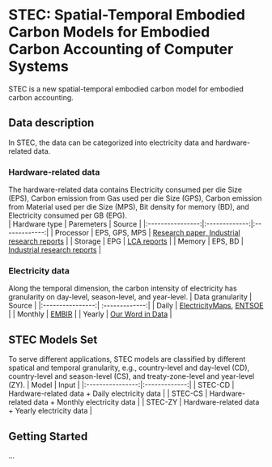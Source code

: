 # STEC: Spatial-Temporal Embodied Carbon Models for Embodied Carbon Accounting of Computer Systems
STEC is a new spatial-temporal embodied carbon model for embodied carbon accounting. 
## Data description
In STEC, the data can be categorized into electricity data and hardware-related data.
### Hardware-related data
The hardware-related data contains Electricity consumed per die Size (EPS), Carbon emission from Gas used per die Size (GPS), Carbon emission from Material used per die Size (MPS), Bit density for memory (BD), and Electricity consumed per GB (EPG).  
| Hardware type   | Paremeters | Source |
|:----------------:|:-------------:|:-------------:|
|   Processor  | EPS, GPS, MPS       | [Research paper, ](https://doi.org/10.1109/IEDM13553.2020.9372004) [Industrial research reports](https://link.springer.com/book/10.1007/978-1-4419-9988-7)     | 
| Storage |  EPG          | [LCA reports](https://www.seagate.com/gb/en/esg/planet/product-sustainability/)       | 
|   Memory  | EPS, BD    |  [Industrial research reports](https://www.flashmemorysummit.com/English/Collaterals/Proceedings/2017/20170808_FR12_Choe.pdf)       | 

### Electricity data
Along the temporal dimension, the carbon intensity of electricity has granularity on day-level, season-level, and year-level. 
| Data granularity  | Source |
|:----------------:| :-------------:|
|   Daily | [ElectricityMaps](https://app.electricitymaps.com/map), [ENTSOE](https://transparency.entsoe.eu/dashboard/show?loggedUserIsPrivileged=false)  |
| Monthly     |  [EMBIR](https://ember-climate.org/countries-and-regions/) |
|   Yearly   |   [Our Word in Data](https://ourworldindata.org/grapher/carbon-intensity-electricity?tab=chart)  |

## STEC Models Set
To serve different applications, STEC models are classified by different spatical and temporal granularity, e.g., country-level and day-level (CD), country-level and season-level (CS), and treaty-zone-level and year-level (ZY).
|   Model  | Input | 
|:----------------:|:-------------:|
| STEC-CD |      Hardware-related data +  Daily electricity data  | 
|  STEC-CS  |    Hardware-related data +  Monthly electricity data   | 
|  STEC-ZY  |    Hardware-related data +  Yearly electricity data   | 

## Getting Started 
...
